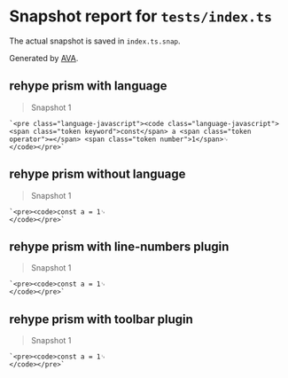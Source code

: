 # Snapshot report for `tests/index.ts`

The actual snapshot is saved in `index.ts.snap`.

Generated by [AVA](https://avajs.dev).

## rehype prism with language

> Snapshot 1

    `<pre class="language-javascript"><code class="language-javascript"><span class="token keyword">const</span> a <span class="token operator">=</span> <span class="token number">1</span>␊
    </code></pre>`

## rehype prism without language

> Snapshot 1

    `<pre><code>const a = 1␊
    </code></pre>`

## rehype prism with line-numbers plugin

> Snapshot 1

    `<pre><code>const a = 1␊
    </code></pre>`

## rehype prism with toolbar plugin

> Snapshot 1

    `<pre><code>const a = 1␊
    </code></pre>`
